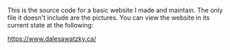This is the source code for a basic website I made and maintain. The only file it doesn't include are the pictures. You can view the website in its current state
at the following:

https://www.dalesawatzky.ca/





